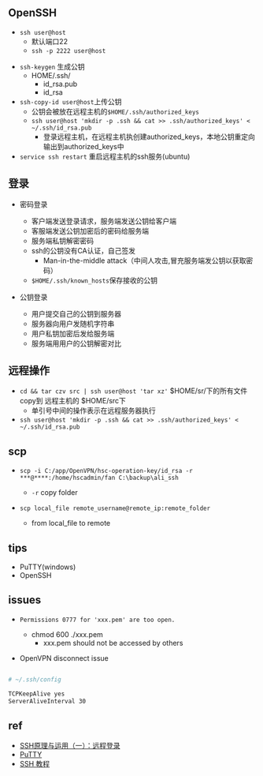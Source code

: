 
## OpenSSH
+ `ssh user@host`
    + 默认端口22
    + `ssh -p 2222 user@host`

<!-- 公钥登录 -->
+ `ssh-keygen` 生成公钥
    + HOME/.ssh/
        + id_rsa.pub
        + id_rsa
+ `ssh-copy-id user@host`上传公钥
    + 公钥会被放在远程主机的`$HOME/.ssh/authorized_keys`
    + `ssh user@host 'mkdir -p .ssh && cat >> .ssh/authorized_keys' < ~/.ssh/id_rsa.pub`
        + 登录远程主机，在远程主机执创建authorized_keys，本地公钥重定向输出到authorized_keys中
+ `service ssh restart` 重启远程主机的ssh服务(ubuntu)



## 登录

+ 密码登录
    + 客户端发送登录请求，服务端发送公钥给客户端
    + 客服端发送公钥加密后的密码给服务端
    + 服务端私钥解密密码
    + ssh的公钥没有CA认证，自己签发
        + Man-in-the-middle attack（中间人攻击,冒充服务端发公钥以获取密码）
    + `$HOME/.ssh/known_hosts`保存接收的公钥

+ 公钥登录
    + 用户提交自己的公钥到服务器
    + 服务器向用户发随机字符串
    + 用户私钥加密后发给服务端
    + 服务端用用户的公钥解密对比

## 远程操作
+ `cd && tar czv src | ssh user@host 'tar xz'` $HOME/sr/下的所有文件 copy到 远程主机的 $HOME/src下
    + 单引号中间的操作表示在远程服务器执行
+ `ssh user@host 'mkdir -p .ssh && cat >> .ssh/authorized_keys' < ~/.ssh/id_rsa.pub`

## scp
+ `scp -i C:/app/OpenVPN/hsc-operation-key/id_rsa -r ***@****:/home/hscadmin/fan C:\backup\ali_ssh `
    + `-r` copy folder
    
+ `scp local_file remote_username@remote_ip:remote_folder`
    + from local_file to remote
    
## tips
+ PuTTY(windows)
+ OpenSSH


## issues

+ `Permissions 0777 for 'xxx.pem' are too open.`
    + chmod 600 ./xxx.pem
        + xxx.pem should not be accessed by others

+ OpenVPN disconnect issue
```sh

# ~/.ssh/config 

TCPKeepAlive yes
ServerAliveInterval 30
```

## ref

+ [SSH原理与运用（一）：远程登录](http://www.ruanyifeng.com/blog/2011/12/ssh_remote_login.html)
+ [PuTTY](https://www.chiark.greenend.org.uk/~sgtatham/putty/)
+ [SSH 教程](https://wangdoc.com/ssh/)
